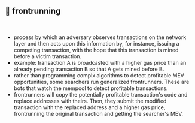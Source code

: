 ## 🥩 frontrunning

<br>


* process by which an adversary observes transactions on the network layer and then acts upon this information by, for instance, issuing a competing transaction, with the hope that this transaction is mined before a victim transaction.
* example: transaction A is broadcasted with a higher gas price than an already pending transaction B so that A gets mined before B.
* rather than programming complx algorithms to detect profitable MEV opportunities, some searchers run generalized frontrunners. These are bots that watch the mempool to detect profitable transactions.
* frontrunners will copy the potentially profitable transaction's code and replace addresses with theirs. Then, they submit the modified transaction with the replaced address and a higher gas price, frontrunning the original transaction and getting the searcher's MEV.
